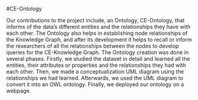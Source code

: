 #CE-Ontology

Our contributions to the project include, an Ontology, CE-Ontology, that informs of the data’s different entities and the relationships they have with each other. The Ontology also helps in establishing node relationships of the Knowledge Graph, and after its development it helps to recall or inform the researchers of all the relationships between the nodes to develop queries for the CE-Knowledge Graph. The Ontology creation was done in several phases. Firstly, we studied the dataset in detail and learned all the entities, their attributes or properties and the relationships they had with each other. Then, we made a conceptualization UML diagram using the relationships we had learned. Afterwards, we used the UML diagram to convert it into an OWL ontology. Finally, we deployed our ontology on a webpage.
